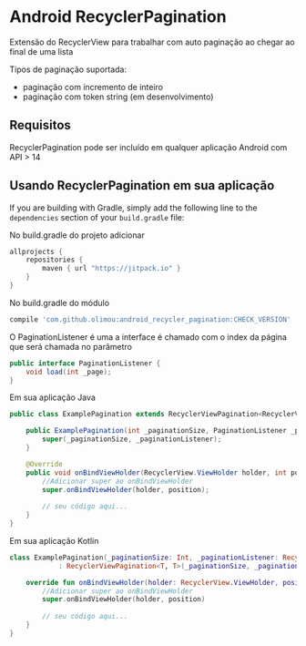 # Android RecyclerPagination

Extensão do RecyclerView para trabalhar com auto paginação ao chegar ao final de uma lista 

Tipos de paginação suportada:
* paginação com incremento de inteiro
* paginação com token string (em desenvolvimento)

## Requisitos

RecyclerPagination pode ser incluído em qualquer aplicação Android com API > 14

## Usando RecyclerPagination em sua aplicação

If you are building with Gradle, simply add the following line to the `dependencies` section of your `build.gradle` file:

No build.gradle do projeto adicionar
```gradle
allprojects {
    repositories {
        maven { url "https://jitpack.io" }
    }
}
```

No build.gradle do módulo
```gradle
compile 'com.github.olimou:android_recycler_pagination:CHECK_VERSION'
```

O PaginationListener é uma a interface é chamado com o index da página que será chamada no parâmetro
```java
public interface PaginationListener {
    void load(int _page);
}
```

Em sua aplicação Java

```java
public class ExamplePagination extends RecyclerViewPagination<RecyclerView.ViewHolder, String> {

	public ExamplePagination(int _paginationSize, PaginationListener _paginationListener) {
		super(_paginationSize, _paginationListener);
	}

	@Override
	public void onBindViewHolder(RecyclerView.ViewHolder holder, int position) {
		//Adicionar super ao onBindViewHolder 
		super.onBindViewHolder(holder, position);
		
		// seu código aqui...
	}
}
```

Em sua aplicação Kotlin
```kotlin
class ExamplePagination(_paginationSize: Int, _paginationListener: RecyclerViewPagination.PaginationListener) 
            : RecyclerViewPagination<T, T>(_paginationSize, _paginationListener) {

    override fun onBindViewHolder(holder: RecyclerView.ViewHolder, position: Int) {
        //Adicionar super ao onBindViewHolder 
        super.onBindViewHolder(holder, position)
        
        // seu código aqui...
    }
}
```